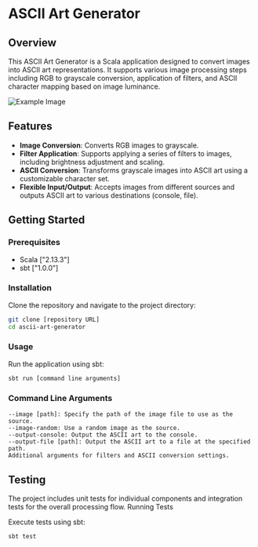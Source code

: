 # ASCII Art Generator

## Overview
This ASCII Art Generator is a Scala application designed to convert images into ASCII art representations. It supports various image processing steps including RGB to grayscale conversion, application of filters, and ASCII character mapping based on image luminance.

![Example Image](https://drive.google.com/file/d/1oqtl2l65dD6PtywLfSDlPaAO2MhTVroa/view?usp=drive_link)

## Features
- **Image Conversion**: Converts RGB images to grayscale.
- **Filter Application**: Supports applying a series of filters to images, including brightness adjustment and scaling.
- **ASCII Conversion**: Transforms grayscale images into ASCII art using a customizable character set.
- **Flexible Input/Output**: Accepts images from different sources and outputs ASCII art to various destinations (console, file).

## Getting Started

### Prerequisites
- Scala ["2.13.3"]
- sbt ["1.0.0"]

### Installation
Clone the repository and navigate to the project directory:
```bash
git clone [repository URL]
cd ascii-art-generator
```

### Usage

Run the application using sbt:

```
sbt run [command line arguments]

```

### Command Line Arguments

    --image [path]: Specify the path of the image file to use as the source.
    --image-random: Use a random image as the source.
    --output-console: Output the ASCII art to the console.
    --output-file [path]: Output the ASCII art to a file at the specified path.
    Additional arguments for filters and ASCII conversion settings.


## Testing

The project includes unit tests for individual components and integration tests for the overall processing flow.
Running Tests

Execute tests using sbt:

```
sbt test
```

